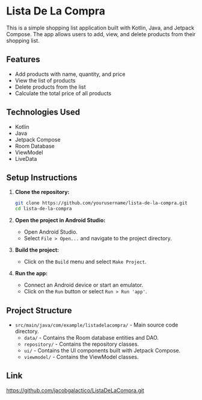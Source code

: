 # Lista De La Compra

This is a simple shopping list application built with Kotlin, Java, and Jetpack Compose. The app allows users to add, view, and delete products from their shopping list.

## Features

- Add products with name, quantity, and price
- View the list of products
- Delete products from the list
- Calculate the total price of all products

## Technologies Used

- Kotlin
- Java
- Jetpack Compose
- Room Database
- ViewModel
- LiveData

## Setup Instructions

1. **Clone the repository:**
    ```sh
    git clone https://github.com/yourusername/lista-de-la-compra.git
    cd lista-de-la-compra
    ```

2. **Open the project in Android Studio:**
    - Open Android Studio.
    - Select `File > Open...` and navigate to the project directory.

3. **Build the project:**
    - Click on the `Build` menu and select `Make Project`.

4. **Run the app:**
    - Connect an Android device or start an emulator.
    - Click on the `Run` button or select `Run > Run 'app'`.

## Project Structure

- `src/main/java/com/example/listadelacompra/` - Main source code directory.
  - `data/` - Contains the Room database entities and DAO.
  - `repository/` - Contains the repository classes.
  - `ui/` - Contains the UI components built with Jetpack Compose.
  - `viewmodel/` - Contains the ViewModel classes.

## Link
https://github.com/jacobgalactico/ListaDeLaCompra.git
